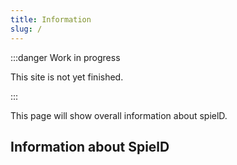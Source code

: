 ```yaml
---
title: Information
slug: /
---
```


:::danger Work in progress

This site is not yet finished.

:::

This page will show overall information about spielD.
## Information about SpielD